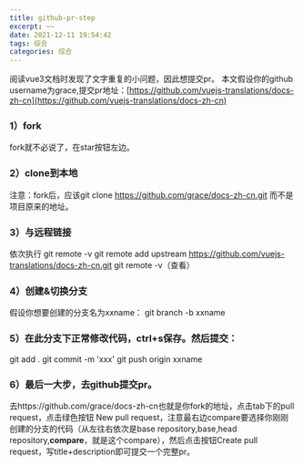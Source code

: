 ```yaml
---
title: github-pr-step
excerpt: ~~
date: 2021-12-11 19:54:42
tags: 综合
categories: 综合
---
```

阅读vue3文档时发现了文字重复的小问题，因此想提交pr。
本文假设你的github username为grace,提交pr地址：[https://github.com/vuejs-translations/docs-zh-cn](https://github.com/vuejs-translations/docs-zh-cn)

### 1）fork
fork就不必说了，在star按钮左边。
### 2）clone到本地
注意：fork后，应该git clone https://github.com/grace/docs-zh-cn.git 而不是项目原来的地址。
### 3）与远程链接
依次执行
git remote -v
git remote add upstream https://github.com/vuejs-translations/docs-zh-cn.git
git remote -v（查看）
### 4）创建&切换分支
假设你想要创建的分支名为xxname：
git branch -b xxname
### 5）在此分支下正常修改代码，ctrl+s保存。然后提交：
git add .
git commit -m 'xxx'
git push origin xxname
### 6）最后一大步，去github提交pr。
去https://github.com/grace/docs-zh-cn也就是你fork的地址，点击tab下的pull request，点击绿色按钮 New pull request，注意最右边compare要选择你刚刚创建的分支的代码（从左往右依次是base repository,base,head repository,**compare**，就是这个compare），然后点击按钮Create pull request，写title+description即可提交一个完整pr。
